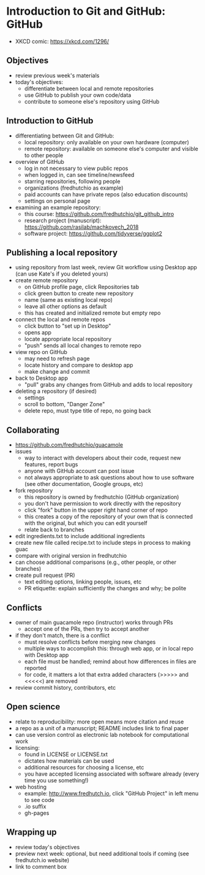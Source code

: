 # Introduction to Git and GitHub: GitHub

* XKCD comic: https://xkcd.com/1296/

## Objectives

* review previous week's materials
* today's objectives:
	* differentiate between local and remote repositories
	* use GitHub to publish your own code/data
	* contribute to someone else's repository using GitHub


## Introduction to GitHub

* differentiating between Git and GitHub:
	* local repository: only available on your own hardware (computer)
	* remote repository: available on someone else's computer and visible to other people
* overview of GitHub
	* log in not necessary to view public repos
	* when logged in, can see timeline/newsfeed
	* starring repositories, following people
	* organizations (fredhutchio as example)
	* paid accounts can have private repos (also education discounts)
	* settings on personal page
* examining an example repository:
	* this course: https://github.com/fredhutchio/git_github_intro
	* research project (manuscript): https://github.com/rasilab/machkovech_2018
	* software project: https://github.com/tidyverse/ggplot2


## Publishing a local repository

* using repository from last week, review Git workflow using Desktop app (can use Kate's if you deleted yours)
* create remote repository
	* on GitHub profile page, click Repositories tab
	* click green button to create new repository
	* name (same as existing local repo)
	* leave all other options as default
	* this has created and initialized remote but empty repo
* connect the local and remote repos
	* click button to "set up in Desktop"
	* opens app
	* locate appropriate local repository
	* "push" sends all local changes to remote repo
* view repo on GitHub
	* may need to refresh page
	* locate history and compare to desktop app
	* make change and commit
* back to Desktop app
	* "pull" grabs any changes from GitHub and adds to local repository
* deleting a repository (if desired)
	* settings
	* scroll to bottom, "Danger Zone"
	* delete repo, must type title of repo, no going back


## Collaborating

* https://github.com/fredhutchio/guacamole
* issues
	* way to interact with developers about their code, request new features, report bugs
	* anyone with GitHub account can post issue
	* not always appropriate to ask questions about how to use software (see other documentation, Google groups, etc)
* fork repository
	* this repository is owned by fredhutchio (GitHub organization)
	* you don't have permission to work directly with the repository
	* click "fork" button in the upper right hand corner of repo
	* this creates a copy of the repository of your own that is connected with the original, but which you can edit yourself
	* relate back to branches
* edit ingredients.txt to include additional ingredients
* create new file called recipe.txt to include steps in process to making guac
* compare with original version in fredhutchio
* can choose additional comparisons (e.g., other people, or other branches)
* create pull request (PR)
	* text editing options, linking people, issues, etc
	* PR etiquette: explain sufficiently the changes and why; be polite


## Conflicts

* owner of main guacamole repo (instructor) works through PRs
	* accept one of the PRs, then try to accept another
* if they don't match, there is a conflict
	* must resolve conflicts before merging new changes
	* multiple ways to accomplish this: through web app, or in local repo with Desktop app
	* each file must be handled; remind about how differences in files are reported
	* for code, it matters a lot that extra added characters (>>>>> and <<<<<) are removed
* review commit history, contributors, etc


## Open science

* relate to reproducibility: more open means more citation and reuse
* a repo as a unit of a manuscript; README includes link to final paper
* can use version control as electronic lab notebook for computational work
* licensing:
	* found in LICENSE or LICENSE.txt
	* dictates how materials can be used
	* additional resources for choosing a license, etc
	* you have accepted licensing associated with software already (every time you use something!)
* web hosting
	* example: http://www.fredhutch.io, click "GitHub Project" in left menu to see code
	* .io suffix
	* gh-pages


## Wrapping up

* review today's objectives
* preview next week: optional, but need additional tools if coming (see fredhutch.io website)
* link to comment box
